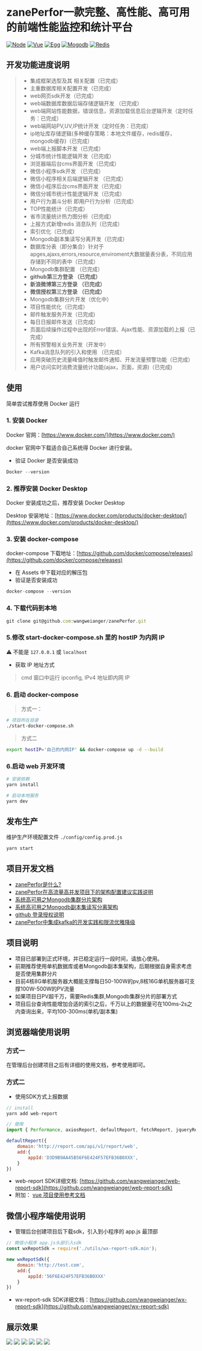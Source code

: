 # zanePerfor一款完整、高性能、高可用的前端性能监控和统计平台

[![Node](https://img.shields.io/badge/node-8.9.0~10.15.1-green.svg?style=plastic)](https://nodejs.org/en/)
[![Vue](https://img.shields.io/badge/vue-2.0+-blue.svg?style=plastic)](https://cn.vuejs.org/)
[![Egg](https://img.shields.io/badge/egg-2.0-green.svg?style=plastic)](https://eggjs.org/)
[![Mogodb](https://img.shields.io/badge/mogodb-4.0+-brightgreen.svg?style=plastic)](https://www.mongodb.com/)
[![Redis](https://img.shields.io/badge/redis-5.0+-green.svg?style=plastic)](https://redis.io/)

## 开发功能进度说明

> * 集成框架选型及其 相关配置（已完成）
> * 主重数据库相关配置开发（已完成）
> * web网页sdk开发（已完成）
> * web端数据库数据后端存储逻辑开发 （已完成）
> * web端网站性能数据，错误信息，资源加载信息后台逻辑开发（定时任务：已完成）
> * web端网站PV,UV,IP统计开发（定时任务：已完成）
> * ip地址库存储逻辑(多种缓存策略：本地文件缓存，redis缓存，mongodb缓存)（已完成）
> * web端上报脚本开发（已完成）
> * 分城市统计性能逻辑开发（已完成）
> * 浏览器端后台cms界面开发（已完成）
> * 微信小程序sdk开发 （已完成）
> * 微信小程序相关后端逻辑开发 （已完成）
> * 微信小程序后台cms界面开发（已完成）
> * 微信分城市统计性能逻辑开发（已完成）
> * 用户行为漏斗分析 即用户行为分析（已完成）
> * TOP性能统计（已完成）
> * 省市流量统计热力图分析（已完成）
> * 上报方式新增redis 消息队列（已完成）
> * 索引优化（已完成）
> * Mongodb副本集读写分离开发（已完成）
> * 数据库分表（即分集合）针对于apges,ajaxs,errors,resource,enviroment大数据量表分表，不同应用存储到不同的表中（已完成）
> * Mongodb集群配置 （已完成）
> * **github第三方登录 （已完成）**
> * **新浪微博第三方登录 （已完成）**
> * **微信授权第三方登录 （已完成）**
> * Mongodb集群分片开发（优化中）
> * 项目性能优化（已完成）
> * 邮件触发服务开发（已完成)
> * 每日日报邮件发送（已完成）
> * 页面后续操作过程中出现的Error错误、Ajax性能、资源加载的上报（已完成）
> * 所有预警相关业务开发（开发中）
> * Kafka消息队列的引入和使用 （已完成）
> * 应用突破历史流量峰值时触发邮件通知、开发流量预警功能（已完成）
> * 用户访问实时消费流量统计功能(ajax，页面，资源)（已完成)

## 使用

简单尝试推荐使用 Docker 运行

### 1. 安装 Docker

Docker 官网：[https://www.docker.com/](https://www.docker.com/)

docker 官网中下载适合自己系统得 Docker 进行安装。

* 验证 Docker 是否安装成功

```ts
Docker --version
```

### 2. 推荐安装 Docker Desktop

Docker 安装成功之后，推荐安装 Docker Desktop

Desktop 安装地址：[https://www.docker.com/products/docker-desktop/](https://www.docker.com/products/docker-desktop/)

### 3. 安装 docker-compose

docker-compose 下载地址：[https://github.com/docker/compose/releases](https://github.com/docker/compose/releases)

* 在 Assets 中下载对应的解压包
* 验证是否安装成功

```ts
docker-compose --version
```

### 4. 下载代码到本地

```ts
git clone git@github.com:wangweianger/zanePerfor.git
```

### 5.修改 start-docker-compose.sh 里的 hostIP 为内网 IP

⚠️ 不能是 `127.0.0.1` 或 `localhost`

* 获取 IP 地址方式

> cmd 窗口中运行 ipconfig, IPv4 地址即内网 IP

### 6. 启动 docker-compose

> 方式一：

```sh
# 项目所在目录
./start-docker-compose.sh
```

> 方式二

```sh
export hostIP='自己的内网IP' && docker-compose up -d --build
```

### 6.启动 web 开发环境

```sh
# 安装依赖
yarn install

# 启动本地服务
yarn dev
```

## 发布生产

维护生产环境配置文件 `./config/config.prod.js`

```ts
yarn start
```

## 项目开发文档

* [zanePerfor是什么?](https://github.com/wangweianger/zanePerfor/blob/master/docs/index.md)
* [zanePerfor在高流量高并发项目下的架构配置建议实践说明](https://juejin.cn/post/6844903815255179272)
* [系统高可用之Mongodb集群分片架构](https://juejin.cn/post/6844903714369568782)
* [系统高可用之Mongodb副本集读写分离架构](https://juejin.cn/post/6844903713715273742)
* [github 登录授权说明](https://github.com/wangweianger/zanePerfor/blob/master/docs/github.md)
* [zanePerfor中集成kafka的开发实践和限流优雅降级](https://juejin.cn/post/6844903766139879438)

## 项目说明

* 项目已部署到正式环境，并已稳定运行一段时间，请放心使用。
* 前期推荐使用单机数据库或者Mongodb副本集架构，后期根据自身需求考虑是否使用集群分片
* 目前4核8G单机服务器大概能支撑每日50-100W的pv,8核16G单机服务器可支撑100W-500W的PV流量
* 如果项目日PV超千万，需要Redis集群,Mongodb集群分片的部署方式
* 项目后台查询性能增加合适的索引之后，千万以上的数据量可在100ms-2s之内查询出来，平均100-300ms(单机/副本集)

## 浏览器端使用说明

### 方式一

在管理后台创建项目之后有详细的使用文档，参考使用即可。

### 方式二

* 使用SDK方式上报数据

```js
// install
yarn add web-report

// 使用
import { Performance, axiosReport, defaultReport, fetchReport, jqueryReport } from 'web-report'

defaultReport({
    domain:'http://report.com/api/v1/report/web',
    add:{
        appId:'D3D9B9AA45B56F6E424F57EFB36B0XXX',
    }
})
```

* web-report SDK详细文档: [https://github.com/wangweianger/web-report-sdk](https://github.com/wangweianger/web-report-sdk)
* 附加： [vue 项目使用参考文档](./docs/vue.md)

## 微信小程序端使用说明

* 管理后台创建项目后下载sdk，引入到小程序的 app.js 最顶部

```js
// 微信小程序 app.js头部引入sdk
const wxRepotSdk = require('./utils/wx-report-sdk.min');

new wxRepotSdk({
    domain:'http://test.com',
    add:{
        appId:'56F6E424F57EFB36B0XXX'
    }
})
```

* wx-report-sdk SDK详细文档：[https://github.com/wangweianger/wx-report-sdk](https://github.com/wangweianger/wx-report-sdk)

## 展示效果

![](https://github.com/wangweianger/zanePerfor/blob/master/demo/01.png)
![](https://github.com/wangweianger/zanePerfor/blob/master/demo/02.png)
![](https://github.com/wangweianger/zanePerfor/blob/master/demo/03.png)
![](https://github.com/wangweianger/zanePerfor/blob/master/demo/04.png)
![](https://github.com/wangweianger/zanePerfor/blob/master/demo/09.png)
![](https://github.com/wangweianger/zanePerfor/blob/master/demo/012.png)
